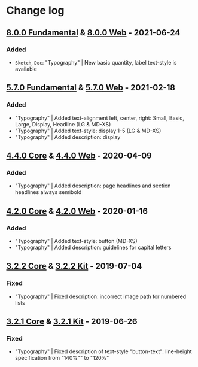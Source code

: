 # Change log

## [8.0.0 Fundamental](https://github.com/cake-hub/lidl-sketch/tree/v8.0.0) & [8.0.0 Web](https://github.com/cake-hub/lidl-web-sketch/tree/v8.0.0) - 2021-06-24

### Added

* `Sketch`, `Doc`: "Typography" | New basic quantity, label text-style is available


## [5.7.0 Fundamental](https://github.com/cake-hub/lidl-sketch/tree/v5.7.0) & [5.7.0 Web](https://github.com/cake-hub/lidl-web-sketch/tree/v5.7.0) - 2021-02-18

### Added

* "Typography" | Added text-alignment left, center, right: Small, Basic, Large, Display, Headline (LG & MD-XS)
* "Typography" | Added text-style: display 1-5 (LG & MD-XS)
* "Typography" | Added description: display


## [4.4.0 Core](https://www.secrz.de/bitbucket/projects/UXCAKE/repos/lidl-cake-ui-core/browse?at=refs%2Ftags%2Fv4.4.0) & [4.4.0 Web](https://www.secrz.de/bitbucket/projects/UXCAKE/repos/lidl-cake-ui-web/browse?at=refs%2Ftags%2Fv4.4.0) - 2020-04-09

### Added

* "Typography" | Added description: page headlines and section headlines always semibold

## [4.2.0 Core](https://www.secrz.de/bitbucket/projects/UXCAKE/repos/lidl-cake-ui-core/browse?at=refs%2Ftags%2Fv4.2.0) & [4.2.0 Web](https://www.secrz.de/bitbucket/projects/UXCAKE/repos/lidl-cake-ui-web/browse?at=refs%2Ftags%2Fv4.2.0) - 2020-01-16

### Added

* "Typography" | Added text-style: button (MD-XS)
* "Typography" | Added description: guidelines for capital letters


## [3.2.2 Core](https://www.secrz.de/bitbucket/projects/UXCAKE/repos/lidl-cake-ui-core/browse?at=refs%2Ftags%2Fv3.2.2) & [3.2.2 Kit](https://www.secrz.de/bitbucket/projects/UXCAKE/repos/lidl-cake-ui-web/browse?at=refs%2Ftags%2Fv3.2.2) - 2019-07-04

### Fixed

* "Typography" | Fixed description: incorrect image path for numbered lists


## [3.2.1 Core](https://www.secrz.de/bitbucket/projects/UXCAKE/repos/lidl-cake-ui-core/browse?at=refs%2Ftags%2Fv3.2.1) & [3.2.1 Kit](https://www.secrz.de/bitbucket/projects/UXCAKE/repos/lidl-cake-ui-web/browse?at=refs%2Ftags%2Fv3.2.1) - 2019-06-26

### Fixed

* "Typography" | Fixed description of text-style "button-text": line-height specification from "140%"" to "120%"
